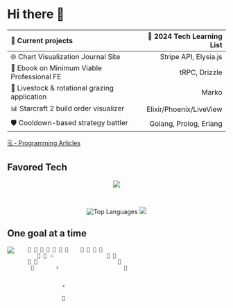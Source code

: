 # Hi there 👋

🔭 Current projects                                             | 🌱 2024 Tech Learning List
:--------------------------------------------------------       | ---------------------------:
🌐 Chart Visualization Journal Site                             | Stripe API, Elysia.js                                                    
📔 Ebook on Minimum Viable Professional FE                      | tRPC, Drizzle
🐑 Livestock & rotational grazing application                   | Marko
📊 Starcraft 2 build order visualizer                           | Elixir/Phoenix/LiveView
🛡️ Cooldown-based strategy battler                              | Golang, Prolog, Erlang

[🗒️ - Programming Articles](https://wjv.io/blog/posts)
<br/>
<!-- [📚 - LMS for FE dev course](https://monroecc.dev) -->

## Favored Tech

<!-- <img src="tech.svg" width="1200" height="100" alt="favored tech icons" title="HTML - CSS - JS - Git - Node - VSCode - React - D3.js - Redux - Web Components - Firebase - Next.js - Typescript - Vite - GraphQL - Apollo GraphQL - Solid.js - Elixir"> -->
<p align="center">
  <img src="https://skillicons.dev/icons?i=html,css,js,typescript,git,react,nodejs,solidjs,astro,svelte,d3,vite,supabase,elixir,wasm&theme=light" />
</p>
<br>
<p align="center">
  <img src="https://github-readme-stats.vercel.app/api/top-langs/?username=JamieVaughn&layout=compact" alt="Top Languages" />
  <a href="https://skillicons.dev">
    <img src="https://skillicons.dev/icons?i=typescript,astro,d3,solidjs,nodejs,supabase,elixir,postgres&perline=4&theme=light" />
  </a>
</p>

<!-- see for more readme badges: https://github.com/rzashakeri/beautify-github-profile -->

## One goal at a time

<!--
<img src="https://github-readme-stats-git-masterrstaa-rickstaa.vercel.app/api?username=JamieVaughn&show_icons=true&theme=gotham" alt="Github Stats" align="right" />
-->

<img src="https://github-readme-streak-stats.herokuapp.com/?user=JamieVaughn&theme=dark" align="left" >


        👾 👾 👾 👾 👾 👾 👾    👾 👾 👾 👾
           👾 👾 💥                 👾 👾
        👾 👾                          👾
         👾       ⚡                     👾
                       

                   ⚡

                   📡
